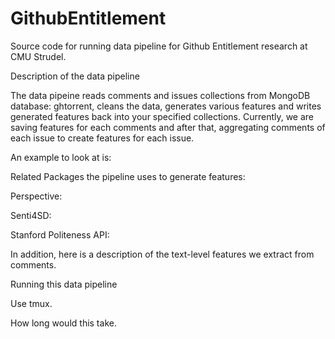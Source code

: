 # GithubEntitlement
Source code for running data pipeline for Github Entitlement research at CMU Strudel.

Description of the data pipeline

The data pipeine reads comments and issues collections from MongoDB database: ghtorrent, cleans the data, generates 
various features and writes generated features back into your specified collections. Currently, we are saving features for each
comments and after that, aggregating comments of each issue to create features for each issue.

An example to look at is: 

Related Packages the pipeline uses to generate features:

Perspective: 

Senti4SD:

Stanford Politeness API:

In addition, here is a description of the text-level features we extract from comments.

Running this data pipeline

Use tmux. 

How long would this take.

